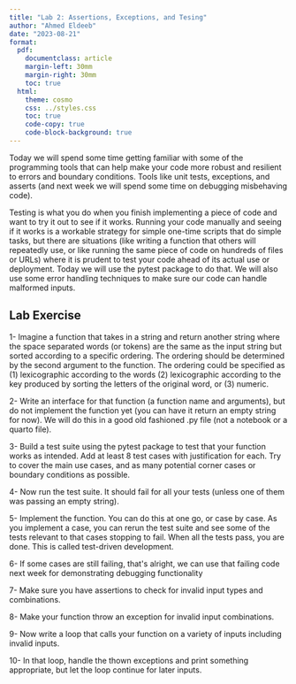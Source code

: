 ```yaml
---
title: "Lab 2: Assertions, Exceptions, and Tesing"
author: "Ahmed Eldeeb"
date: "2023-08-21"
format:
  pdf:
    documentclass: article
    margin-left: 30mm
    margin-right: 30mm
    toc: true
  html:
    theme: cosmo
    css: ../styles.css
    toc: true
    code-copy: true
    code-block-background: true
---
```


Today we will spend some time getting familiar with some of the programming tools that can help make your code more robust and resilient to errors and boundary conditions. Tools like unit tests, exceptions, and asserts (and next week we will spend some time on debugging misbehaving code).

Testing is what you do when you finish implementing a piece of code and want to try it out to see if it works. Running your code manually and seeing if it works is a workable strategy for simple one-time scripts that do simple tasks, but there are situations (like writing a function that others will repeatedly use, or like running the same piece of code on hundreds of files or URLs) where it is prudent to test your code ahead of its actual use or deployment. Today we will use the pytest package to do that. We will also use some error handling techniques to make sure our code can handle malformed inputs.

## Lab Exercise

1- Imagine a function that takes in a string and return another string where the space separated words (or tokens) are the same as the input string but sorted according to a specific ordering. The ordering should be determined by the second argument to the function. The ordering could be specified as (1) lexicographic according to the words (2) lexicographic according to the key produced by sorting the letters of the original word, or (3) numeric.

2- Write an interface for that function (a function name and arguments), but do not implement the function yet (you can have it return an empty string for now). We will do this in a good old fashioned .py file (not a notebook or a quarto file).

3- Build a test suite using the pytest package to test that your function works as intended. Add at least 8 test cases with justification for each. Try to cover the main use cases, and as many potential corner cases or boundary conditions as possible.

4- Now run the test suite. It should fail for all your tests (unless one of them was passing an empty string).

5- Implement the function. You can do this at one go, or case by case. As you implement a case, you can rerun the test suite and see some of the tests relevant to that cases stopping to fail. When all the tests pass, you are done. This is called test-driven development.

6- If some cases are still failing, that's alright, we can use that failing code next week for demonstrating debugging functionality

7- Make sure you have assertions to check for invalid input types and combinations.

8- Make your function throw an exception for invalid input combinations.

9- Now write a loop that calls your function on a variety of inputs including invalid inputs.

10- In that loop, handle the thown exceptions and print something appropriate, but let the loop continue for later inputs.




